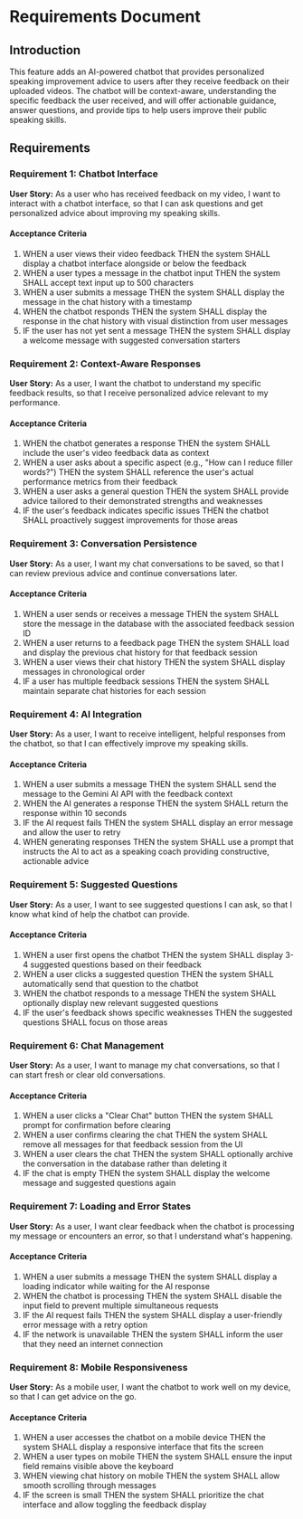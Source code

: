 # Requirements Document

## Introduction

This feature adds an AI-powered chatbot that provides personalized speaking improvement advice to users after they receive feedback on their uploaded videos. The chatbot will be context-aware, understanding the specific feedback the user received, and will offer actionable guidance, answer questions, and provide tips to help users improve their public speaking skills.

## Requirements

### Requirement 1: Chatbot Interface

**User Story:** As a user who has received feedback on my video, I want to interact with a chatbot interface, so that I can ask questions and get personalized advice about improving my speaking skills.

#### Acceptance Criteria

1. WHEN a user views their video feedback THEN the system SHALL display a chatbot interface alongside or below the feedback
2. WHEN a user types a message in the chatbot input THEN the system SHALL accept text input up to 500 characters
3. WHEN a user submits a message THEN the system SHALL display the message in the chat history with a timestamp
4. WHEN the chatbot responds THEN the system SHALL display the response in the chat history with visual distinction from user messages
5. IF the user has not yet sent a message THEN the system SHALL display a welcome message with suggested conversation starters

### Requirement 2: Context-Aware Responses

**User Story:** As a user, I want the chatbot to understand my specific feedback results, so that I receive personalized advice relevant to my performance.

#### Acceptance Criteria

1. WHEN the chatbot generates a response THEN the system SHALL include the user's video feedback data as context
2. WHEN a user asks about a specific aspect (e.g., "How can I reduce filler words?") THEN the system SHALL reference the user's actual performance metrics from their feedback
3. WHEN a user asks a general question THEN the system SHALL provide advice tailored to their demonstrated strengths and weaknesses
4. IF the user's feedback indicates specific issues THEN the chatbot SHALL proactively suggest improvements for those areas

### Requirement 3: Conversation Persistence

**User Story:** As a user, I want my chat conversations to be saved, so that I can review previous advice and continue conversations later.

#### Acceptance Criteria

1. WHEN a user sends or receives a message THEN the system SHALL store the message in the database with the associated feedback session ID
2. WHEN a user returns to a feedback page THEN the system SHALL load and display the previous chat history for that feedback session
3. WHEN a user views their chat history THEN the system SHALL display messages in chronological order
4. IF a user has multiple feedback sessions THEN the system SHALL maintain separate chat histories for each session

### Requirement 4: AI Integration

**User Story:** As a user, I want to receive intelligent, helpful responses from the chatbot, so that I can effectively improve my speaking skills.

#### Acceptance Criteria

1. WHEN a user submits a message THEN the system SHALL send the message to the Gemini AI API with the feedback context
2. WHEN the AI generates a response THEN the system SHALL return the response within 10 seconds
3. IF the AI request fails THEN the system SHALL display an error message and allow the user to retry
4. WHEN generating responses THEN the system SHALL use a prompt that instructs the AI to act as a speaking coach providing constructive, actionable advice

### Requirement 5: Suggested Questions

**User Story:** As a user, I want to see suggested questions I can ask, so that I know what kind of help the chatbot can provide.

#### Acceptance Criteria

1. WHEN a user first opens the chatbot THEN the system SHALL display 3-4 suggested questions based on their feedback
2. WHEN a user clicks a suggested question THEN the system SHALL automatically send that question to the chatbot
3. WHEN the chatbot responds to a message THEN the system SHALL optionally display new relevant suggested questions
4. IF the user's feedback shows specific weaknesses THEN the suggested questions SHALL focus on those areas

### Requirement 6: Chat Management

**User Story:** As a user, I want to manage my chat conversations, so that I can start fresh or clear old conversations.

#### Acceptance Criteria

1. WHEN a user clicks a "Clear Chat" button THEN the system SHALL prompt for confirmation before clearing
2. WHEN a user confirms clearing the chat THEN the system SHALL remove all messages for that feedback session from the UI
3. WHEN a user clears the chat THEN the system SHALL optionally archive the conversation in the database rather than deleting it
4. IF the chat is empty THEN the system SHALL display the welcome message and suggested questions again

### Requirement 7: Loading and Error States

**User Story:** As a user, I want clear feedback when the chatbot is processing my message or encounters an error, so that I understand what's happening.

#### Acceptance Criteria

1. WHEN a user submits a message THEN the system SHALL display a loading indicator while waiting for the AI response
2. WHEN the chatbot is processing THEN the system SHALL disable the input field to prevent multiple simultaneous requests
3. IF the AI request fails THEN the system SHALL display a user-friendly error message with a retry option
4. IF the network is unavailable THEN the system SHALL inform the user that they need an internet connection

### Requirement 8: Mobile Responsiveness

**User Story:** As a mobile user, I want the chatbot to work well on my device, so that I can get advice on the go.

#### Acceptance Criteria

1. WHEN a user accesses the chatbot on a mobile device THEN the system SHALL display a responsive interface that fits the screen
2. WHEN a user types on mobile THEN the system SHALL ensure the input field remains visible above the keyboard
3. WHEN viewing chat history on mobile THEN the system SHALL allow smooth scrolling through messages
4. IF the screen is small THEN the system SHALL prioritize the chat interface and allow toggling the feedback display
